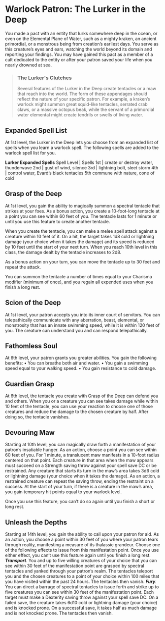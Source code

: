 # Warlock Patron: The Lurker in the Deep
You made a pact with an entity that lurks somewhere deep in the ocean, or even on the Elemental Plane of Water, such as a mighty kraken, an ancient primordial, or a monstrous being from creation’s earliest days. You serve as this creature’s eyes and ears, watching the world beyond its domain and reporting your findings. You may have gained this pact as a member of a cult dedicated to the entity or after your patron saved your life when you nearly drowned at sea.

> ### The Lurker's Clutches
> Several features of the Lurker in the Deep create tentacles or a maw that reach into the world. The form of these appendages should reflect the nature of your specific patron. For example, a kraken’s warlock might summon great squid-like tentacles, serrated crab claws, or a massive octopus beak, while the servant of a primordial water elemental might create tendrils or swells of living water.

## Expanded Spell List
At 1st level, the Lurker in the Deep lets you choose from an expanded list of spells when you learn a warlock spell. The following spells are added to the warlock spell list for you.

**Lurker Expanded Spells**
Spell Level | Spells 
1st | create or destroy water, thunderwave
2nd | gust of wind, silence
3rd | lightning bolt, sleet storm
4th | control water, Evard’s black tentacles 5th commune with nature, cone of cold

## Grasp of the Deep
At 1st level, you gain the ability to magically summon a spectral tentacle that strikes at your foes. As a bonus action, you create a 10-foot-long tentacle at a point you can see within 60 feet of you. The tentacle lasts for 1 minute or until you use this feature to create another tentacle.

When you create the tentacle, you can make a melee spell attack against a creature within 10 feet of it. On a hit, the target takes 1d8 cold or lightning damage (your choice when it takes the damage) and its speed is reduced by 10 feet until the start of your next turn. When you reach 10th level in this class, the damage dealt by the tentacle increases to 2d8.

As a bonus action on your turn, you can move the tentacle up to 30 feet and repeat the attack.

You can summon the tentacle a number of times equal to your Charisma modifier (minimum of once), and you regain all expended uses when you finish a long rest.

## Scion of the Deep
At 1st level, your patron accepts you into its inner court of servitors. You can telepathically communicate with any aberration, beast, elemental, or monstrosity that has an innate swimming speed, while it is within 120 feet of you. The creature can understand you and can respond telepathically.

## Fathomless Soul
At 6th level, your patron grants you greater abilities. You gain the following benefits:
• You can breathe both air and water.
• You gain a swimming speed equal to your walking speed.
• You gain resistance to cold damage.

## Guardian Grasp
At 6th level, the tentacle you create with Grasp of the Deep can defend you and others. When you or a creature you can see takes damage while within 10 feet of the tentacle, you can use your reaction to choose one of those creatures and reduce the damage to the chosen creature by half. After doing so, the tentacle vanishes.

## Devouring Maw
Starting at 10th level, you can magically draw forth a manifestation of your patron’s insatiable hunger. As an action, choose a point you can see within 60 feet of you. For 1 minute, a translucent maw manifests in a 10-foot radius centered on that point. Each creature in that area when the maw appears must succeed on a Strength saving throw against your spell save DC or be restrained. Any creature that starts its turn in the maw’s area takes 3d6 cold or lightning damage (your choice when it takes the damage). As an action, a restrained creature can repeat the saving throw, ending the restraint on a success. At the start of your turn, if there is a creature in the maw’s area, you gain temporary hit points equal to your warlock level.

Once you use this feature, you can’t do so again until you finish a short or long rest.

## Unleash the Depths
Starting at 14th level, you gain the ability to call upon your patron for aid. As an action, you choose a point within 30 feet of you where your patron tears through reality, manifesting a measure of its thalassic grandeur. Choose one of the following effects to issue from this manifestation point. Once you use either effect, you can’t use this feature again until you finish a long rest.
***Transport***. You and up to five willing creatures of your choice that you can see within 30 feet of the manifestation point are grasped by spectral tentacles and yanked through your patron’s realm. The tentacles teleport you and the chosen creatures to a point of your choice within 100 miles that you have visited within the past 24 hours. The tentacles then vanish.
***Fury***. You can direct a barrage of spectral tentacles to issue forth and strike up to five creatures you can see within 30 feet of the manifestation point. Each target must make a Dexterity saving throw against your spell save DC. On a failed save, the creature takes 6d10 cold or lightning damage (your choice) and is knocked prone. On a successful save, it takes half as much damage and is not knocked prone. The tentacles then vanish.
